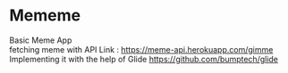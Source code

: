 # Mememe
Basic Meme App<br>
fetching meme with API Link : https://meme-api.herokuapp.com/gimme <br>
Implementing it with the help of Glide https://github.com/bumptech/glide<br>


